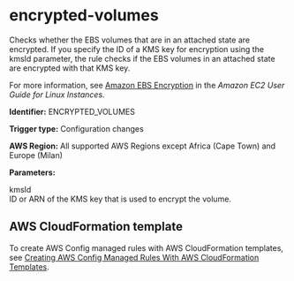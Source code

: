 # encrypted\-volumes<a name="encrypted-volumes"></a>

Checks whether the EBS volumes that are in an attached state are encrypted\. If you specify the ID of a KMS key for encryption using the kmsId parameter, the rule checks if the EBS volumes in an attached state are encrypted with that KMS key\.

For more information, see [Amazon EBS Encryption](https://docs.aws.amazon.com/AWSEC2/latest/UserGuide/EBSEncryption.html) in the *Amazon EC2 User Guide for Linux Instances*\.

**Identifier:** ENCRYPTED\_VOLUMES

**Trigger type:** Configuration changes

**AWS Region:** All supported AWS Regions except Africa \(Cape Town\) and Europe \(Milan\)

**Parameters:**

 kmsId   
 ID or ARN of the KMS key that is used to encrypt the volume\. 

## AWS CloudFormation template<a name="w22aac11c29c17d173c17"></a>

To create AWS Config managed rules with AWS CloudFormation templates, see [Creating AWS Config Managed Rules With AWS CloudFormation Templates](aws-config-managed-rules-cloudformation-templates.md)\.